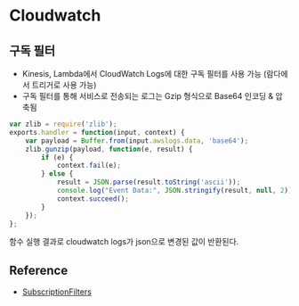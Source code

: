 # Cloudwatch

## 구독 필터
- Kinesis, Lambda에서 CloudWatch Logs에 대한 구독 필터를 사용 가능 (람다에서 트리거로 사용 가능)
- 구독 필터를 통해 서비스로 전송되는 로그는 Gzip 형식으로 Base64 인코딩 & 압축됨

```js
var zlib = require('zlib');
exports.handler = function(input, context) {
    var payload = Buffer.from(input.awslogs.data, 'base64');
    zlib.gunzip(payload, function(e, result) {
        if (e) { 
            context.fail(e);
        } else {
            result = JSON.parse(result.toString('ascii'));
            console.log("Event Data:", JSON.stringify(result, null, 2));
            context.succeed();
        }
    });
};
```

함수 실행 결과로 cloudwatch logs가 json으로 변경된 값이 반환된다. 

## Reference
- [SubscriptionFilters](https://docs.aws.amazon.com/ko_kr/AmazonCloudWatch/latest/logs/SubscriptionFilters.html)
